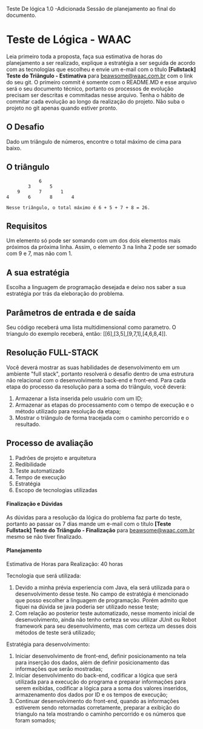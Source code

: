 Teste De lógica 1.0 
-Adicionada Sessão de planejamento ao final do documento.

# Teste de Lógica - WAAC

Leia primeiro toda a proposta, faça sua estimativa de horas do planejamento a ser realizado, explique a estratégia a ser seguida de acordo com as tecnologias que escolheu e envie um e-mail com o título **[Fullstack] Teste do Triângulo - Estimativa** para beawsome@waac.com.br com o link do seu git.
O primeiro commit é somente com o README.MD e esse arquivo será o seu documento técnico, portanto os processos de evolução precisam ser descritas e commitadas nesse arquivo. Tenha o hábito de commitar cada evolução ao longo da realização do projeto. Não suba o projeto no git apenas quando estiver pronto.

## O Desafio

Dado um triângulo de números, encontre o total máximo de cima para baixo.

## O triângulo

                6
            3       5
        9       7       1
    4       6       8       4    

    Nesse triângulo, o total máximo é 6 + 5 + 7 + 8 = 26.

## Requisitos

Um elemento só pode ser somando com um dos dois elementos mais próximos da próxima linha. Assim, o elemento 3 na linha 2 pode ser somado com 9 e 7, mas não com 1.

## A sua estratégia

Escolha a linguagem de programação desejada e deixo nos saber a sua estratégia por trás da eleboração do problema.

## Parâmetros de entrada e de saída

Seu código receberá uma lista multidimensional como parametro. O triangulo do exemplo receberá, então: [[6],[3,5],[9,7,1],[4,6,8,4]].

## Resolução FULL-STACK

Você deverá mostrar as suas habilidades de desenvolvimento em um ambiente "full stack", portanto resolverá o desafio dentro de uma estrutura não relacional com o desenvolvimento back-end e front-end.
Para cada etapa do processo da resolução para a soma do triângulo, você deverá:

1. Armazenar a lista inserida pelo usuário com um ID;
2. Armazenar as etapas do processamento com o tempo de execução e o método utilizado para resolução da etapa;
3. Mostrar o triângulo de forma tracejada com o caminho percorrido e o resultado.

## Processo de avaliação

1. Padrões de projeto e arquitetura
2. Redibilidade
3. Teste automatizado
4. Tempo de execução
5. Estratégia
6. Escopo de tecnologias utilizadas

#### Finalização e Dúvidas

As dúvidas para a resolução da lógica do problema faz parte do teste, portanto ao passar os 7 dias mande um e-mail com o título **[Teste Fullstack] Teste do Triângulo - Finalização** para beawsome@waac.com.br mesmo se não tiver finalizado.

#### Planejamento

Estimativa de Horas para Realização: 40 horas

Tecnologia que será utilizada:
 
1. Devido a minha prévia experiencia com Java, ela será utilizada para o desenvolvimento desse teste. No campo de estratégia é mencionado que posso escolher a linguagem de programação. Porém admito que fiquei na dúvida se java poderia ser utilizado nesse teste;
2. Com relação ao posterior teste automatizado, nesse momento inicial de desenvolvimento, ainda não tenho certeza se vou utilizar JUnit ou Robot framework para seu desenvolvimento, mas com certeza um desses dois métodos de teste será utilizado;

Estratégia para desenvolvimento:
 
1. Iniciar desenvolvimento de front-end, definir posicionamento na tela para inserção dos dados, além de definir posicionamento das informações que serão mostradas;
2. Iniciar desenvolvimento do back-end, codificar a lógica que será utilizada para a execução do programa e preparar informações para serem exibidas, codificar a lógica para a soma dos valores inseridos, armazenamento dos dados por ID e os tempos de execução;
3. Continuar desenvolvimento do front-end, quando as informações estiverem sendo retornadas corretamente, preparar a exibição do triangulo na tela mostrando o caminho percorrido e os números que foram somados;